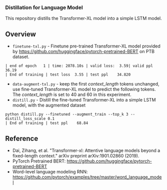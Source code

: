 ### Distillation for Language Model

This repository distills the Transformer-XL model into a simple LSTM model.

**Overview**
---

* `finetune-txl.py` - Finetune pre-trained Transformer-XL model provided by https://github.com/huggingface/pytorch-pretrained-BERT on PTB dataset.

```
| end of epoch   1 | time: 2078.10s | valid loss:  3.59| valid ppl    36.19
| End of training | test loss  3.55 | test ppl    34.820
```

* `data-augment-txl.py` - keep the first *context_length* tokens unchanged, use fine-tuned Transformer-XL model to predict the following tokens. The *context_length* is set to 40 and 60 in this experiment.
* `distill.py` - Distill the fine-tuned Transformer-XL into a simple LSTM model, with the augmented dataset

```
python distill.py --finetuned --augment_train --top_k 3 --distill_loss_scale 0.1
| End of training | test ppl    68.84

```

**Reference**
---

* Dai, Zihang, et al. "Transformer-xl: Attentive language models beyond a fixed-length context." arXiv preprint arXiv:1901.02860 (2019).
* PyTorch Pretrained BERT: https://github.com/huggingface/pytorch-pretrained-BERT
* Word-level language modeling RNN: https://github.com/pytorch/examples/tree/master/word_language_model


